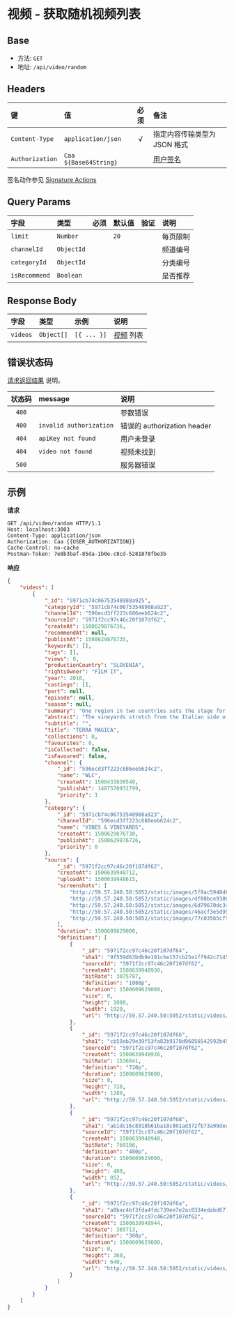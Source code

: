 # 视频 - 获取随机视频列表

## Base

* 方法: `GET`
* 地址: `/api/video/random`

## Headers

键              | 值                    | 必须 | 备注
:-------------- | :-------------------- | :--: | :---------------------------
`Content-Type`  | `application/json`    | √    | 指定内容传输类型为 JSON 格式
`Authorization` | `Caa ${Base64String}` |      | [用户签名][signature-authorization]

签名动作参见 [Signature Actions][signature-actions]

## Query Params

字段          | 类型       | 必须     | 默认值  | 验证 | 说明
:------------ | :--------- | :------: | :------ | :--- | :------------------
`limit`       | `Number`   |          | `20`    |      | 每页限制
`channelId`   | `ObjectId` |          |         |      | 频道编号
`categoryId`  | `ObjectId` |          |         |      | 分类编号
`isRecommend` | `Boolean`  |          |         |      | 是否推荐

## Response Body

字段     | 类型       | 示例        | 说明
:------- | :--------- | :---------- | :-------------------------------
`videos` | `Object[]` | `[{ ... }]` | [视频][video-model] 列表

## 错误状态码

[请求返回结果][response-format] 说明。

状态码 | message                 | 说明
:----: | :---------------------- |:---------------------------
`400`  |                         | 参数错误
`400`  | `invalid authorization` | 错误的 authorization header
`404`  | `apiKey not found`      | 用户未登录
`404`  | `video not found`       | 视频未找到
`500`  |                         | 服务器错误

## 示例

**请求**

```
GET /api/video/random HTTP/1.1
Host: localhost:3003
Content-Type: application/json
Authorization: Caa {{USER_AUTHORIZATION}}
Cache-Control: no-cache
Postman-Token: 7e8b3baf-85da-1b0e-c8cd-5281878fbe3b
```

**响应**

```json
{
    "videos": [
        {
            "_id": "5971cb74c06753548988a925",
            "categoryId": "5971cb74c06753548988a923",
            "channelId": "596ecd3ff223c686eeb624c2",
            "sourceId": "5971f2cc97c46c20f107df62",
            "createAt": 1500629876736,
            "recommendAt": null,
            "publishAt": 1500629876735,
            "keywords": [],
            "tags": [],
            "views": 0,
            "productionCountry": "SLOVENIA",
            "rightsOwner": "FILM IT",
            "year": 2016,
            "castings": [],
            "part": null,
            "episode": null,
            "season": null,
            "summary": "One region in two countries sets the stage for a story of incredible people and their love for the sun and earth that gives birth to wine. In a fairytale region in western Slovenia, just next to the Italian border, wine has been cultivated even long before the Romans. Many empires have claimed the region in its turbulent past, but the inhabitants have remained strong willed, stubborn and resolute on surviving on their land. Even the two great wars that ravaged the land did not break their will. In West Primorska (Slovenia) wine transcends politics. The vineyards stretch from the Italian side of Collio across to Goriška Brda in Slovenia without regard to political and state differences. Collio and Brda are synonyms and together they represent one of the best wine regions for white wines. Our story is of one region in two countries. It talks of a small but dedicated group of people who inherited the fertile land from their fathers and through hard work revived the traditional and natural methods of winemaking. Their wine is bold, strong and full of character, just like themselves.",
            "abstract": "The vineyards stretch from the Italian side of Collio across to Goriška Brda in Slovenia. Collio and Brda are synonyms and together they represent one of the best wine regions for white wines. Terra Magica is the story of one region in two countries where wine is bold, strong and full of character !",
            "subtitle": "",
            "title": "TERRA MAGICA",
            "collections": 0,
            "favourites": 0,
            "isCollected": false,
            "isFavoured": false,
            "channel": {
                "_id": "596ecd3ff223c686eeb624c2",
                "name": "WLC",
                "createAt": 1500433830540,
                "publishAt": 1487570931799,
                "priority": 1
            },
            "category": {
                "_id": "5971cb74c06753548988a923",
                "channelId": "596ecd3ff223c686eeb624c2",
                "name": "VINES & VINEYARDS",
                "createAt": 1500629876730,
                "publishAt": 1500629876726,
                "priority": 0
            },
            "source": {
                "_id": "5971f2cc97c46c20f107df62",
                "createAt": 1500639948712,
                "uploadAt": 1500639948615,
                "screenshots": [
                    "http://59.57.240.50:5052/static/images/5f9ac5948d65e10f175109ecc69e7e4b6bfc2feb.jpg",
                    "http://59.57.240.50:5052/static/images/df80bce9386fe7e0e6a5078937a6359060c6243a.jpg",
                    "http://59.57.240.50:5052/static/images/6d79670dc344f4bef9437242de0ea7b3d4510693.jpg",
                    "http://59.57.240.50:5052/static/images/46acf3e5d9516315233c60b7ad9ff11897eb42c1.jpg",
                    "http://59.57.240.50:5052/static/images/77c035b5cf5a6710dde5bcad020cb6c0e15dc343.jpg"
                ],
                "duration": 1500609629000,
                "definitions": [
                    {
                        "_id": "5971f2cc97c46c20f107df64",
                        "sha1": "9f559d63bdb9e191cbe157cb25e1ff942c714553",
                        "sourceId": "5971f2cc97c46c20f107df62",
                        "createAt": 1500639948930,
                        "bitRate": 3075787,
                        "definition": "1080p",
                        "duration": 1500609629000,
                        "size": 0,
                        "height": 1080,
                        "width": 1920,
                        "url": "http://59.57.240.50:5052/static/videos/9f559d63bdb9e191cbe157cb25e1ff942c714553.mp4"
                    },
                    {
                        "_id": "5971f2cc97c46c20f107df66",
                        "sha1": "cb59ab29e39f53fa82b9178d96056542592b45b8",
                        "sourceId": "5971f2cc97c46c20f107df62",
                        "createAt": 1500639948936,
                        "bitRate": 1536041,
                        "definition": "720p",
                        "duration": 1500609629000,
                        "size": 0,
                        "height": 720,
                        "width": 1280,
                        "url": "http://59.57.240.50:5052/static/videos/cb59ab29e39f53fa82b9178d96056542592b45b8.mp4"
                    },
                    {
                        "_id": "5971f2cc97c46c20f107df68",
                        "sha1": "ab1dc16c8918b61ba18c801ad372fb73a99deeb8",
                        "sourceId": "5971f2cc97c46c20f107df62",
                        "createAt": 1500639948940,
                        "bitRate": 769106,
                        "definition": "480p",
                        "duration": 1500609629000,
                        "size": 0,
                        "height": 480,
                        "width": 852,
                        "url": "http://59.57.240.50:5052/static/videos/ab1dc16c8918b61ba18c801ad372fb73a99deeb8.mp4"
                    },
                    {
                        "_id": "5971f2cc97c46c20f107df6a",
                        "sha1": "a0bac4bf3fda4fdc739ee7e2ac0334edabd67784",
                        "sourceId": "5971f2cc97c46c20f107df62",
                        "createAt": 1500639948944,
                        "bitRate": 385713,
                        "definition": "360p",
                        "duration": 1500609629000,
                        "size": 0,
                        "height": 360,
                        "width": 640,
                        "url": "http://59.57.240.50:5052/static/videos/a0bac4bf3fda4fdc739ee7e2ac0334edabd67784.mp4"
                    }
                ]
            }
        }
    ]
}
```

[signature-authorization]: ../../signature-authorization.md
[signature-actions]: ../../actions.md
[response-format]: ../../response-format.md

[video-model]: ../../models/video.md
